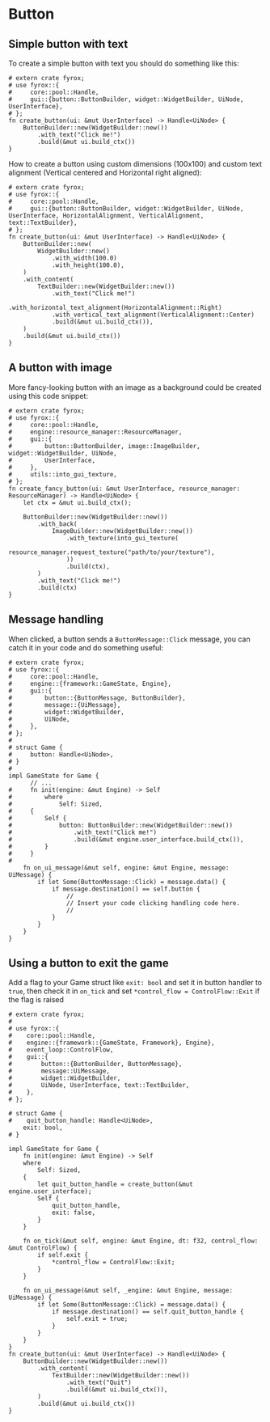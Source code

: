 # Button

## Simple button with text

To create a simple button with text you should do something like this:

```rust,no_run
# extern crate fyrox;
# use fyrox::{
#     core::pool::Handle,
#     gui::{button::ButtonBuilder, widget::WidgetBuilder, UiNode, UserInterface},
# };
fn create_button(ui: &mut UserInterface) -> Handle<UiNode> {
    ButtonBuilder::new(WidgetBuilder::new())
        .with_text("Click me!")
        .build(&mut ui.build_ctx())
}
```

How to create a button using custom dimensions (100x100) and custom text alignment (Vertical centered and Horizontal 
right aligned):

```rust,no_run
# extern crate fyrox;
# use fyrox::{
#     core::pool::Handle,
#     gui::{button::ButtonBuilder, widget::WidgetBuilder, UiNode, UserInterface, HorizontalAlignment, VerticalAlignment, text::TextBuilder},
# };
fn create_button(ui: &mut UserInterface) -> Handle<UiNode> {
    ButtonBuilder::new(
        WidgetBuilder::new()
            .with_width(100.0)
            .with_height(100.0),
    )
    .with_content(
        TextBuilder::new(WidgetBuilder::new())
            .with_text("Click me!")
            .with_horizontal_text_alignment(HorizontalAlignment::Right)
            .with_vertical_text_alignment(VerticalAlignment::Center)
            .build(&mut ui.build_ctx()),
    )
    .build(&mut ui.build_ctx())
}
```

## A button with image

More fancy-looking button with an image as a background could be created using this code snippet:

```rust,no_run
# extern crate fyrox;
# use fyrox::{
#     core::pool::Handle,
#     engine::resource_manager::ResourceManager,
#     gui::{
#         button::ButtonBuilder, image::ImageBuilder, widget::WidgetBuilder, UiNode,
#         UserInterface,
#     },
#     utils::into_gui_texture,
# };
fn create_fancy_button(ui: &mut UserInterface, resource_manager: ResourceManager) -> Handle<UiNode> {
    let ctx = &mut ui.build_ctx();

    ButtonBuilder::new(WidgetBuilder::new())
        .with_back(
            ImageBuilder::new(WidgetBuilder::new())
                .with_texture(into_gui_texture(
                    resource_manager.request_texture("path/to/your/texture"),
                ))
                .build(ctx),
        )
        .with_text("Click me!")
        .build(ctx)
}
```

## Message handling

When clicked, a button sends a `ButtonMessage::Click` message, you can catch it in your code and do something
useful:

```rust,no_run
# extern crate fyrox;
# use fyrox::{
#     core::pool::Handle,
#     engine::{framework::GameState, Engine},
#     gui::{
#         button::{ButtonMessage, ButtonBuilder},
#         message::{UiMessage},
#         widget::WidgetBuilder,
#         UiNode,
#     },
# };
# 
# struct Game {
#     button: Handle<UiNode>,
# }
# 
impl GameState for Game {
      // ...
#     fn init(engine: &mut Engine) -> Self
#         where
#             Self: Sized,
#     {
#         Self {
#             button: ButtonBuilder::new(WidgetBuilder::new())
#                 .with_text("Click me!")
#                 .build(&mut engine.user_interface.build_ctx()),
#         }
#     }
# 
    fn on_ui_message(&mut self, engine: &mut Engine, message: UiMessage) {
        if let Some(ButtonMessage::Click) = message.data() {
            if message.destination() == self.button {
                //
                // Insert your code clicking handling code here.
                //
            }
        }
    }
}
```

## Using a button to exit the game

Add a flag to your Game struct like `exit: bool` and set it in button handler to `true`, then check it in `on_tick` 
and set `*control_flow = ControlFlow::Exit` if the flag is raised

```rust,no_run
# extern crate fyrox;
#
# use fyrox::{
#    core::pool::Handle,
#    engine::{framework::{GameState, Framework}, Engine},
#    event_loop::ControlFlow,
#    gui::{
#        button::{ButtonBuilder, ButtonMessage},
#        message::UiMessage,
#        widget::WidgetBuilder,
#        UiNode, UserInterface, text::TextBuilder,
#    },
# };

# struct Game {
#    quit_button_handle: Handle<UiNode>,
    exit: bool,
# }

impl GameState for Game {
    fn init(engine: &mut Engine) -> Self
    where
        Self: Sized,
    {
        let quit_button_handle = create_button(&mut engine.user_interface);
        Self {
            quit_button_handle,
            exit: false,
        }
    }

    fn on_tick(&mut self, engine: &mut Engine, dt: f32, control_flow: &mut ControlFlow) {
        if self.exit {
            *control_flow = ControlFlow::Exit;
        }
    }

    fn on_ui_message(&mut self, _engine: &mut Engine, message: UiMessage) {
        if let Some(ButtonMessage::Click) = message.data() {
            if message.destination() == self.quit_button_handle {
                self.exit = true;
            }
        }
    }
}
fn create_button(ui: &mut UserInterface) -> Handle<UiNode> {
    ButtonBuilder::new(WidgetBuilder::new())
        .with_content(
            TextBuilder::new(WidgetBuilder::new())
                .with_text("Quit")
                .build(&mut ui.build_ctx()),
        )
        .build(&mut ui.build_ctx())
}

```

